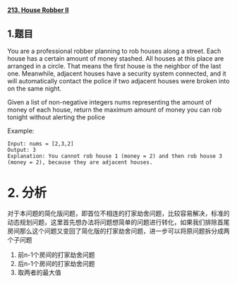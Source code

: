 #### [213. House Robber II](https://leetcode-cn.com/problems/house-robber-ii/)

## 1.题目

You are a professional robber planning to rob houses along a street. Each house has a certain amount of money stashed. All houses at this place are arranged in a circle. That means the first house is the neighbor of the last one. Meanwhile, adjacent houses have a security system connected, and it will automatically contact the police if two adjacent houses were broken into on the same night.

Given a list of non-negative integers nums representing the amount of money of each house, return the maximum amount of money you can rob tonight without alerting the police

Example:

```
Input: nums = [2,3,2]
Output: 3
Explanation: You cannot rob house 1 (money = 2) and then rob house 3 (money = 2), because they are adjacent houses.
```

# 2. 分析

对于本问题的简化版问题，即首位不相连的打家劫舍问题，比较容易解决，标准的动态规划问题，这里首先想办法将问题想简单的问题进行转化，如果我们排除首尾房间那么这个问题又变回了简化版的打家劫舍问题，进一步可以将原问题拆分成两个子问题

1. 前n-1个房间的打家劫舍问题
2. 后n-1个房间的打家劫舍问题
3. 取两者的最大值

